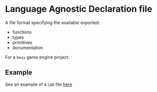 # Language Agnostic Declaration file

A file format specifying the available exported:
- functions
- types
- primitives
- documentation

For a `bevy` game engine project.

## Example
See an example of a `LAD` file [here](./test_assets/test.lad.json)